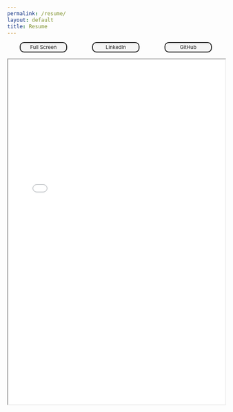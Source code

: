 ```yaml
---
permalink: /resume/
layout: default
title: Resume
---
```

<style>

.button {
  width: 8em;
  background-color: #f5f5f5;
  border-style: solid;
  border-width: 2px;
  padding: 3px 6px;
  text-align: center;
  text-decoration: none;
  display: inline-block;
  cursor: pointer;
  border-radius: 10px;
  font-size: 84%;
}

.button:hover {
    background-color: #0B3F62;
    color: white;
    text-decoration: none;
}

/* Create two equal columns that floats next to each other */
.column {
    float: left;
    width: 50%;
    text-align: center
}

.row {
    margin-block-start: 0em;
    margin-block-end: 0em;  
    display: flex;
    align-items: center;
    justify-content: center;  
}


</style>

<div class="row">
  <div class="column">
        <a class="button" href="/assets/NicholasStanleyResume.pdf" target="_blank">Full Screen <i class="bi bi-file-pdf-fill"></i></a>
  </div>
  <div class="column">
        <a class="button" href="https://www.linkedin.com/in/nickstanley574/" target="_blank">LinkedIn <i class="bi bi-linkedin"></i></a>
  </div>
  <div class="column">
        <a class="button" href="https://github.com/nickstanley574" target="_blank">GitHub <i class="bi bi-github"></i></a>
  </div>
</div>

<p>
  <iframe id="pdfviewer" src="/assets/NicholasStanleyResume.pdf" frameborder="2" width="100%"  height="800px"></iframe>
</p>